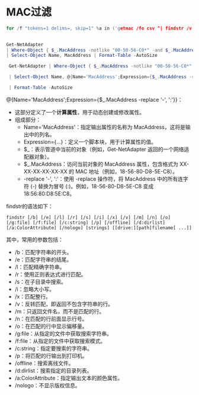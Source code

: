 

# MAC过滤



```C++
for /f "tokens=1 delims=, skip=1" %a in ('getmac /fo csv ^| findstr /v "18-56-80-D8*" ^| findstr /v "00-50*" ') do @echo %a
    
```



```powershell
Get-NetAdapter 
| Where-Object { $_.MacAddress -notlike "00-50-56-C0*" -and $_.MacAddress -notlike "00-15-5D*" } 
| Select-Object Name, MacAddress | Format-Table -AutoSize
```

 

```powershell
 Get-NetAdapter | Where-Object { $_.MacAddress -notlike "00-50-56-C0*" -and $_.MacAddress -notlike "00-15-5D*" }

 | Select-Object Name, @{Name='MacAddress';Expression={$_.MacAddress -replace '-', ':'}}

 | Format-Table -AutoSize
```



@{Name='MacAddress';Expression={$_.MacAddress -replace '-', ':'}}：

- 这部分定义了一个**计算属性**，用于动态创建或修改属性。
- 组成部分：
  - Name='MacAddress'：指定输出属性的名称为 MacAddress，这将是输出中的列名。
  - Expression={...}：定义一个脚本块，用于计算属性的值。
  - $_：表示管道中当前的对象（例如，Get-NetAdapter 返回的一个网络适配器对象）。
  - $_.MacAddress：访问当前对象的 MacAddress 属性，包含格式为 XX-XX-XX-XX-XX-XX 的 MAC 地址（例如，18-56-80-D8-5E-C8）。
  - -replace '-', ':'：使用 -replace 操作符，将 MacAddress 中的所有连字符 (-) 替换为冒号 (:)。例如，18-56-80-D8-5E-C8 变成 18:56:80:D8:5E:C8。



findstr的语法如下：

```notranslate
findstr [/b] [/e] [/l] [/r] [/s] [/i] [/x] [/v] [/m] [/n] [/o] [/g:file] [/f:file] [/c:string] [/p] [/offline] [/d:dirlist] [/a:ColorAttribute] [/nologo] [strings] [[drive:][path]filename[ ...]]
```

其中，常用的参数包括：

- /b：匹配字符串的开头。
- /e：匹配字符串的结尾。
- /l：匹配精确字符串。
- /r：使用正则表达式进行匹配。
- /s：在子目录中搜索。
- /i：忽略大小写。
- /x：匹配整行。
- /v：反转匹配，即返回不包含字符串的行。
- /m：只返回文件名，而不是匹配的行。
- /n：在匹配的行前面显示行号。
- /o：在匹配的行中显示偏移量。
- /g:file：从指定的文件中获取搜索字符串。
- /f:file：从指定的文件中获取搜索模式。
- /c:string：指定要搜索的字符串。
- /p：将匹配的行输出到打印机。
- /offline：搜索离线文件。
- /d:dirlist：搜索指定的目录列表。
- /a:ColorAttribute：指定输出文本的颜色属性。
- /nologo：不显示版权信息。

